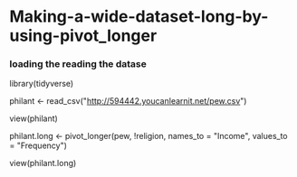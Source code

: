 # Making-a-wide-dataset-long-by-using-pivot_longer 
### loading the reading the datase 
library(tidyverse)

philant <- read_csv("http://594442.youcanlearnit.net/pew.csv")

view(philant)


philant.long <- pivot_longer(pew, !religion, names_to = "Income", values_to = "Frequency")


view(philant.long)
